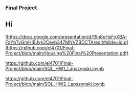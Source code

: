 ### Final Project

## Hi

[https://docs.google.com/presentation/d/15n8pHsFyXBA-FzYbTvGmHIBJyk2Cevb347MNVZBDCTA/edit#slide=id.p](https://github.com/el4701/Final-Project/blob/main/Housing%20Final%20Presentation.pdf)

https://github.com/el4701/Final-Project/blob/main/SQL_HW1_Lapszynski.ipynb

https://github.com/el4701/Final-Project/blob/main/SQL_HW2_Lapszynski.ipynb
